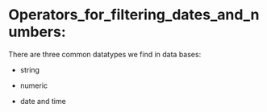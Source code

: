 # Operators_for_filtering_dates_and_numbers:

There are three common datatypes we find in data bases: 
* string 
- numeric 
* date and time

